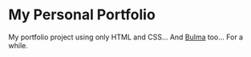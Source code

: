 # My Personal Portfolio

My portfolio project using only HTML and CSS... And [Bulma](https://bulma.io/) too... For a while.

